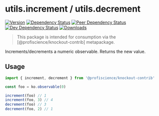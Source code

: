 # utils.increment / utils.decrement

[![Version][npm-version-shield]][npm]
[![Dependency Status][david-dm-shield]][david-dm]
[![Peer Dependency Status][david-dm-peer-shield]][david-dm-peer]
[![Dev Dependency Status][david-dm-dev-shield]][david-dm-dev]
[![Downloads][npm-stats-shield]][npm-stats]

[david-dm]: https://david-dm.org/Profiscience/knockout-contrib?path=packages/utils.increment
[david-dm-shield]: https://david-dm.org/Profiscience/knockout-contrib/status.svg?path=packages/utils.increment
[david-dm-peer]: https://david-dm.org/Profiscience/knockout-contrib?path=packages/utils.increment&type=peer
[david-dm-peer-shield]: https://david-dm.org/Profiscience/knockout-contrib/peer-status.svg?path=packages/utils.increment
[david-dm-dev]: https://david-dm.org/Profiscience/knockout-contrib?path=packages/utils.increment&type=dev
[david-dm-dev-shield]: https://david-dm.org/Profiscience/knockout-contrib/dev-status.svg?path=packages/utils.increment
[npm]: https://www.npmjs.com/package/@profiscience/knockout-contrib-utils-increment
[npm-version-shield]: https://img.shields.io/npm/v/@profiscience/knockout-contrib-utils-increment.svg
[npm-stats]: http://npm-stat.com/charts.html?package=@profiscience/knockout-contrib-utils-increment&author=&from=&to=
[npm-stats-shield]: https://img.shields.io/npm/dt/@profiscience/knockout-contrib-utils-increment.svg?maxAge=2592000

> This package is intended for consumption via the [@profiscience/knockout-contrib] metapackage.

Increments/decrements a numeric observable. Returns the new value.

## Usage

```javascript
import { increment, decrement } from '@profiscience/knockout-contrib'

const foo = ko.observable(0)

increment(foo) // 1
increment(foo, 3) // 4
decrement(foo) // 3
decrement(foo, 2) // 1
```
